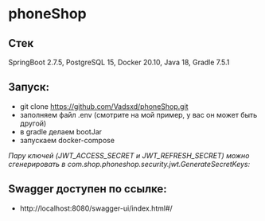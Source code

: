# phoneShop

## Стек
SpringBoot 2.7.5, PostgreSQL 15, Docker 20.10, Java 18, Gradle 7.5.1

## Запуск:
+ git clone https://github.com/Vadsxd/phoneShop.git
+ заполняем файл .env (смотрите на мой пример, у вас он может быть другой)
+ в gradle делаем bootJar
+ запускаем docker-compose

*Пару ключей (JWT_ACCESS_SECRET и JWT_REFRESH_SECRET) можно сгенерировать в com.shop.phoneshop.security.jwt.GenerateSecretKeys:*

## Swagger доступен по ссылке:
+ http://localhost:8080/swagger-ui/index.html#/
